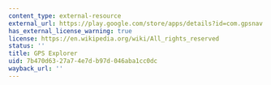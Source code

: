 ```yaml
---
content_type: external-resource
external_url: https://play.google.com/store/apps/details?id=com.gpsnav.evo.gps2&hl=en_US&pli=1
has_external_license_warning: true
license: https://en.wikipedia.org/wiki/All_rights_reserved
status: ''
title: GPS Explorer
uid: 7b470d63-27a7-4e7d-b97d-046aba1cc0dc
wayback_url: ''
---
```

